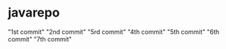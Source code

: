 # javarepo
"1st commit"
"2nd commit"
"5rd commit"
"4th commit"
"5th commit"
"6th commit"
"7th commit"
